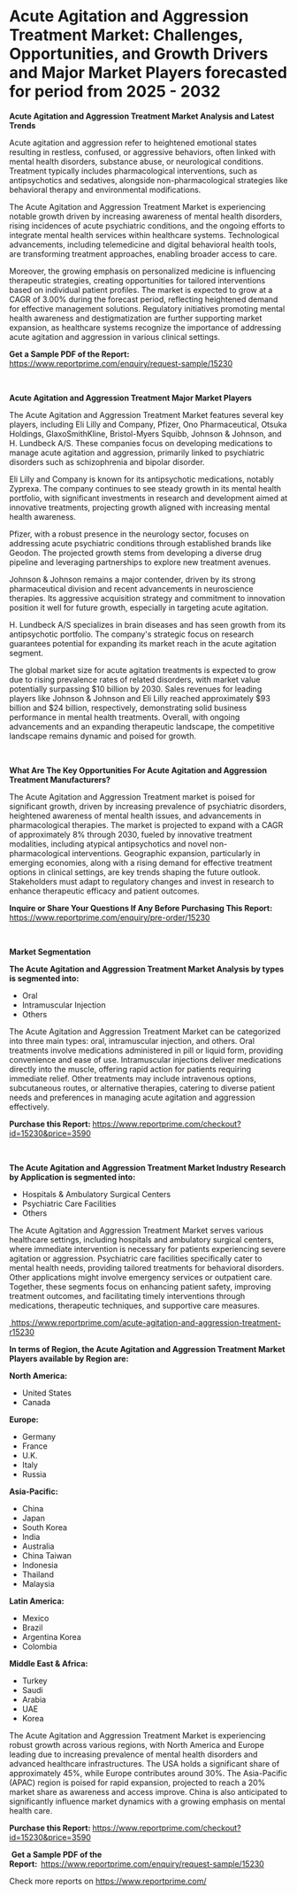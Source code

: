 <p><h1>Acute Agitation and Aggression Treatment Market: Challenges, Opportunities, and Growth Drivers and Major Market Players forecasted for period from 2025 - 2032</h1></p><p><strong>Acute Agitation and Aggression Treatment Market Analysis and Latest Trends</strong></p>
<p><p>Acute agitation and aggression refer to heightened emotional states resulting in restless, confused, or aggressive behaviors, often linked with mental health disorders, substance abuse, or neurological conditions. Treatment typically includes pharmacological interventions, such as antipsychotics and sedatives, alongside non-pharmacological strategies like behavioral therapy and environmental modifications.</p><p>The Acute Agitation and Aggression Treatment Market is experiencing notable growth driven by increasing awareness of mental health disorders, rising incidences of acute psychiatric conditions, and the ongoing efforts to integrate mental health services within healthcare systems. Technological advancements, including telemedicine and digital behavioral health tools, are transforming treatment approaches, enabling broader access to care.</p><p>Moreover, the growing emphasis on personalized medicine is influencing therapeutic strategies, creating opportunities for tailored interventions based on individual patient profiles. The market is expected to grow at a CAGR of 3.00% during the forecast period, reflecting heightened demand for effective management solutions. Regulatory initiatives promoting mental health awareness and destigmatization are further supporting market expansion, as healthcare systems recognize the importance of addressing acute agitation and aggression in various clinical settings.</p></p>
<p><strong>Get a Sample PDF of the Report:&nbsp;</strong> <a href="https://www.reportprime.com/enquiry/request-sample/15230?utm_campaign=3352&utm_medium=2&utm_source=Github&utm_content=ia&utm_term=20032025&utm_id=acute-agitation-and-aggression-treatment">https://www.reportprime.com/enquiry/request-sample/15230</a></p>
<p>&nbsp;</p>
<p><strong>Acute Agitation and Aggression Treatment Major Market Players</strong></p>
<p><p>The Acute Agitation and Aggression Treatment Market features several key players, including Eli Lilly and Company, Pfizer, Ono Pharmaceutical, Otsuka Holdings, GlaxoSmithKline, Bristol-Myers Squibb, Johnson & Johnson, and H. Lundbeck A/S. These companies focus on developing medications to manage acute agitation and aggression, primarily linked to psychiatric disorders such as schizophrenia and bipolar disorder.</p><p>Eli Lilly and Company is known for its antipsychotic medications, notably Zyprexa. The company continues to see steady growth in its mental health portfolio, with significant investments in research and development aimed at innovative treatments, projecting growth aligned with increasing mental health awareness.</p><p>Pfizer, with a robust presence in the neurology sector, focuses on addressing acute psychiatric conditions through established brands like Geodon. The projected growth stems from developing a diverse drug pipeline and leveraging partnerships to explore new treatment avenues.</p><p>Johnson & Johnson remains a major contender, driven by its strong pharmaceutical division and recent advancements in neuroscience therapies. Its aggressive acquisition strategy and commitment to innovation position it well for future growth, especially in targeting acute agitation.</p><p>H. Lundbeck A/S specializes in brain diseases and has seen growth from its antipsychotic portfolio. The company's strategic focus on research guarantees potential for expanding its market reach in the acute agitation segment.</p><p>The global market size for acute agitation treatments is expected to grow due to rising prevalence rates of related disorders, with market value potentially surpassing $10 billion by 2030. Sales revenues for leading players like Johnson & Johnson and Eli Lilly reached approximately $93 billion and $24 billion, respectively, demonstrating solid business performance in mental health treatments. Overall, with ongoing advancements and an expanding therapeutic landscape, the competitive landscape remains dynamic and poised for growth.</p></p>
<p>&nbsp;</p>
<p><strong>What Are The Key Opportunities For Acute Agitation and Aggression Treatment Manufacturers?</strong></p>
<p><p>The Acute Agitation and Aggression Treatment market is poised for significant growth, driven by increasing prevalence of psychiatric disorders, heightened awareness of mental health issues, and advancements in pharmacological therapies. The market is projected to expand with a CAGR of approximately 8% through 2030, fueled by innovative treatment modalities, including atypical antipsychotics and novel non-pharmacological interventions. Geographic expansion, particularly in emerging economies, along with a rising demand for effective treatment options in clinical settings, are key trends shaping the future outlook. Stakeholders must adapt to regulatory changes and invest in research to enhance therapeutic efficacy and patient outcomes.</p></p>
<p><strong>Inquire or Share Your Questions If Any Before Purchasing This Report:</strong> <a href="https://www.reportprime.com/enquiry/pre-order/15230?utm_campaign=3352&utm_medium=2&utm_source=Github&utm_content=ia&utm_term=20032025&utm_id=acute-agitation-and-aggression-treatment">https://www.reportprime.com/enquiry/pre-order/15230</a></p>
<p>&nbsp;</p>
<p><strong>Market Segmentation</strong></p>
<p><strong>The Acute Agitation and Aggression Treatment Market Analysis by types is segmented into:</strong></p>
<p><ul><li>Oral</li><li>Intramuscular Injection</li><li>Others</li></ul></p>
<p><p>The Acute Agitation and Aggression Treatment Market can be categorized into three main types: oral, intramuscular injection, and others. Oral treatments involve medications administered in pill or liquid form, providing convenience and ease of use. Intramuscular injections deliver medications directly into the muscle, offering rapid action for patients requiring immediate relief. Other treatments may include intravenous options, subcutaneous routes, or alternative therapies, catering to diverse patient needs and preferences in managing acute agitation and aggression effectively.</p></p>
<p><strong>Purchase this Report:&nbsp;</strong><a href="https://www.reportprime.com/checkout?id=15230&price=3590&utm_campaign=3352&utm_medium=2&utm_source=Github&utm_content=ia&utm_term=20032025&utm_id=acute-agitation-and-aggression-treatment">https://www.reportprime.com/checkout?id=15230&price=3590</a></p>
<p>&nbsp;</p>
<p><strong>The Acute Agitation and Aggression Treatment Market Industry Research by Application is segmented into:</strong></p>
<p><ul><li>Hospitals & Ambulatory Surgical Centers</li><li>Psychiatric Care Facilities</li><li>Others</li></ul></p>
<p><p>The Acute Agitation and Aggression Treatment Market serves various healthcare settings, including hospitals and ambulatory surgical centers, where immediate intervention is necessary for patients experiencing severe agitation or aggression. Psychiatric care facilities specifically cater to mental health needs, providing tailored treatments for behavioral disorders. Other applications might involve emergency services or outpatient care. Together, these segments focus on enhancing patient safety, improving treatment outcomes, and facilitating timely interventions through medications, therapeutic techniques, and supportive care measures.</p></p>
<p><a href="https://www.reportprime.com/acute-agitation-and-aggression-treatment-r15230?utm_campaign=3352&utm_medium=2&utm_source=Github&utm_content=ia&utm_term=20032025&utm_id=acute-agitation-and-aggression-treatment">&nbsp;https://www.reportprime.com/acute-agitation-and-aggression-treatment-r15230</a></p>
<p><strong>In terms of Region, the Acute Agitation and Aggression Treatment Market Players available by Region are:</strong></p>
<p>
    <p> <strong> North America: </strong>
        <ul>
            <li>United States</li>
            <li>Canada</li>
        </ul>
        </p> 
    <p> <strong> Europe: </strong>
        <ul>
            <li>Germany</li>
            <li>France</li>
            <li>U.K.</li>
            <li>Italy</li>
            <li>Russia</li>
        </ul>
        </p> 
    <p> <strong> Asia-Pacific: </strong>
        <ul>
            <li>China</li>
            <li>Japan</li>
            <li>South Korea</li>
            <li>India</li>
            <li>Australia</li>
            <li>China Taiwan</li>
            <li>Indonesia</li>
            <li>Thailand</li>
            <li>Malaysia</li>
        </ul>
        </p> 
    <p> <strong> Latin America: </strong>
        <ul>
            <li>Mexico</li>
            <li>Brazil</li>
            <li>Argentina Korea</li>
            <li>Colombia</li>
        </ul>
        </p> 
    <p> <strong> Middle East & Africa: </strong>
        <ul>
            <li>Turkey</li>
            <li>Saudi</li>
            <li>Arabia</li>
            <li>UAE</li>
            <li>Korea</li>
        </ul>
    </p>
    </p>
<p><p>The Acute Agitation and Aggression Treatment Market is experiencing robust growth across various regions, with North America and Europe leading due to increasing prevalence of mental health disorders and advanced healthcare infrastructures. The USA holds a significant share of approximately 45%, while Europe contributes around 30%. The Asia-Pacific (APAC) region is poised for rapid expansion, projected to reach a 20% market share as awareness and access improve. China is also anticipated to significantly influence market dynamics with a growing emphasis on mental health care.</p></p>
<p><strong>Purchase this Report: </strong><a href="https://www.reportprime.com/checkout?id=15230&price=3590&utm_campaign=3352&utm_medium=2&utm_source=Github&utm_content=ia&utm_term=20032025&utm_id=acute-agitation-and-aggression-treatment">https://www.reportprime.com/checkout?id=15230&price=3590</a></p>
<p>&nbsp;<strong>Get a Sample PDF of the Report:&nbsp;&nbsp;</strong><a href="https://www.reportprime.com/enquiry/request-sample/15230?utm_campaign=3352&utm_medium=2&utm_source=Github&utm_content=ia&utm_term=20032025&utm_id=acute-agitation-and-aggression-treatment">https://www.reportprime.com/enquiry/request-sample/15230</a></p>
<p><strong></strong></p>
<p>Check more reports on <a href="https://www.reportprime.com/?utm_campaign=3352&utm_medium=2&utm_source=Github&utm_content=ia&utm_term=20032025&utm_id=acute-agitation-and-aggression-treatment">https://www.reportprime.com/</a></p>